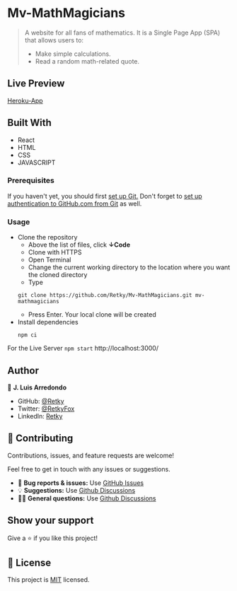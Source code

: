 # Mv-MathMagicians
> A website for all fans of mathematics. It is a Single Page App (SPA) that allows users to:
> - Make simple calculations.
> - Read a random math-related quote.

## Live Preview
[Heroku-App](https://mv-mathmagicians.herokuapp.com/)

## Built With

- React
- HTML
- CSS
- JAVASCRIPT

### Prerequisites
If you haven't yet, you should first [set up Git.](https://docs.github.com/en/get-started/quickstart/set-up-git) Don't forget to [set up authentication to GitHub.com from Git](https://docs.github.com/en/get-started/quickstart/set-up-git#next-steps-authenticating-with-github-from-git) as well.

### Usage
- Clone the repository
  - Above the list of files, click **↓Code**
  - Clone with HTTPS
  - Open Terminal
  - Change the current working directory to the location where you want the cloned directory
  - Type 
  ```
  git clone https://github.com/Retky/Mv-MathMagicians.git mv-mathmagicians
  ```
  - Press Enter. Your local clone will be created
- Install dependencies
  ```
  npm ci
  ```

For the Live Server `npm start` http://localhost:3000/

## Author

👤 **J. Luis Arredondo**
- GitHub: [@Retky](https://github.com/Retky "J. Luis Arredondo GitHub")
- Twitter: [@RetkyFox](https://twitter.com/retkyFox "J. Luis Arredondo Twitter")
- LinkedIn: [Retky](https://www.linkedin.com/in/Retky "J. Luis Arredondo LinkedIn")

## 🤝 Contributing

Contributions, issues, and feature requests are welcome!

Feel free to get in touch with any issues or suggestions.

- 🐛 **Bug reports & issues:** Use [GitHub Issues](https://github.com/Retky/Mv-MathMagicians/issues "Bugs & Issues")
- 💡 **Suggestions:** Use [Github Discussions](https://github.com/Retky/Mv-MathMagicians/discussions "Suggestions")
- 🙋‍♀️ **General questions:** Use [Github Discussions](https://github.com/Retky/Mv-MathMagicians/discussions "General Questions")

## Show your support

Give a ⭐️ if you like this project!

## 📝 License

This project is [MIT](./LICENSE) licensed.

